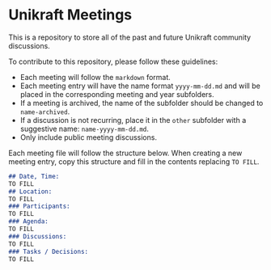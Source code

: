 # Unikraft Meetings

This is a repository to store all of the past and future Unikraft community discussions. 

To contribute to this repository, please follow these guidelines:
 * Each meeting will follow the `markdown` format.
 * Each meeting entry will have the name format `yyyy-mm-dd.md` and will be placed in the corresponding meeting and year subfolders.
 * If a meeting is archived, the name of the subfolder should be changed to `name-archived`.
 * If a discussion is not recurring, place it in the `other` subfolder with a suggestive name: `name-yyyy-mm-dd.md`.
 * Only include public meeting discussions.

Each meeting file will follow the structure below.
When creating a new meeting entry, copy this structure and fill in the contents replacing `TO FILL`.

```md
## Date, Time:
TO FILL
## Location:
TO FILL
### Participants:
TO FILL
### Agenda:
TO FILL
### Discussions:
TO FILL
### Tasks / Decisions:
TO FILL
```
